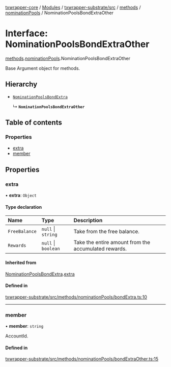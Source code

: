 [txwrapper-core](../README.md) / [Modules](../modules.md) / [txwrapper-substrate/src](../modules/txwrapper_substrate_src.md) / [methods](../modules/txwrapper_substrate_src.methods.md) / [nominationPools](../modules/txwrapper_substrate_src.methods.nominationPools.md) / NominationPoolsBondExtraOther

# Interface: NominationPoolsBondExtraOther

[methods](../modules/txwrapper_substrate_src.methods.md).[nominationPools](../modules/txwrapper_substrate_src.methods.nominationPools.md).NominationPoolsBondExtraOther

Base Argument object for methods.

## Hierarchy

- [`NominationPoolsBondExtra`](txwrapper_substrate_src.methods.nominationPools.NominationPoolsBondExtra.md)

  ↳ **`NominationPoolsBondExtraOther`**

## Table of contents

### Properties

- [extra](txwrapper_substrate_src.methods.nominationPools.NominationPoolsBondExtraOther.md#extra)
- [member](txwrapper_substrate_src.methods.nominationPools.NominationPoolsBondExtraOther.md#member)

## Properties

### extra

• **extra**: `Object`

#### Type declaration

| Name | Type | Description |
| :------ | :------ | :------ |
| `FreeBalance` | ``null`` \| `string` | Take from the free balance. |
| `Rewards` | ``null`` \| `boolean` | Take the entire amount from the accumulated rewards. |

#### Inherited from

[NominationPoolsBondExtra](txwrapper_substrate_src.methods.nominationPools.NominationPoolsBondExtra.md).[extra](txwrapper_substrate_src.methods.nominationPools.NominationPoolsBondExtra.md#extra)

#### Defined in

[txwrapper-substrate/src/methods/nominationPools/bondExtra.ts:10](https://github.com/paritytech/txwrapper-core/blob/a09c1f6/packages/txwrapper-substrate/src/methods/nominationPools/bondExtra.ts#L10)

___

### member

• **member**: `string`

AccountId.

#### Defined in

[txwrapper-substrate/src/methods/nominationPools/bondExtraOther.ts:15](https://github.com/paritytech/txwrapper-core/blob/a09c1f6/packages/txwrapper-substrate/src/methods/nominationPools/bondExtraOther.ts#L15)
